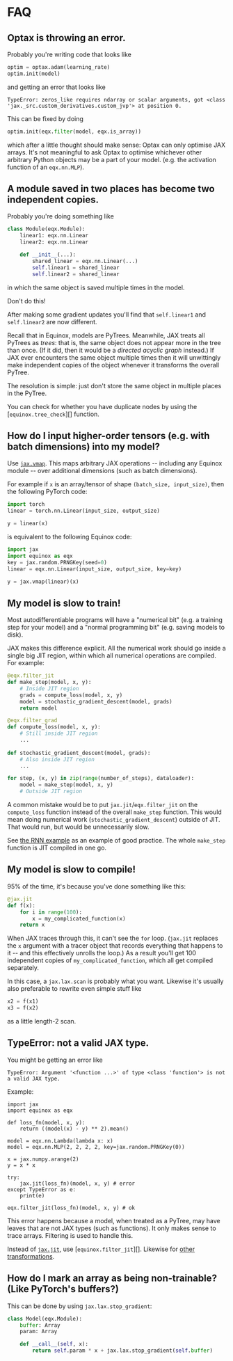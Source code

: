 # FAQ

## Optax is throwing an error.

Probably you're writing code that looks like
```python
optim = optax.adam(learning_rate)
optim.init(model)
```
and getting an error that looks like
```
TypeError: zeros_like requires ndarray or scalar arguments, got <class 'jax._src.custom_derivatives.custom_jvp'> at position 0.
```

This can be fixed by doing
```python
optim.init(eqx.filter(model, eqx.is_array))
```
which after a little thought should make sense: Optax can only optimise JAX arrays. It's not meaningful to ask Optax to optimise whichever other arbitrary Python objects may be a part of your model. (e.g. the activation function of an `eqx.nn.MLP`).

## A module saved in two places has become two independent copies.

Probably you're doing something like
```python
class Module(eqx.Module):
    linear1: eqx.nn.Linear
    linear2: eqx.nn.Linear

    def __init__(...):
        shared_linear = eqx.nn.Linear(...)
        self.linear1 = shared_linear
        self.linear2 = shared_linear
```
in which the same object is saved multiple times in the model.

Don't do this!

After making some gradient updates you'll find that `self.linear1` and `self.linear2` are now different.

Recall that in Equinox, models are PyTrees. Meanwhile, JAX treats all PyTrees as *trees*: that is, the same object does not appear more in the tree than once. (If it did, then it would be a *directed acyclic graph* instead.) If JAX ever encounters the same object multiple times then it will unwittingly make independent copies of the object whenever it transforms the overall PyTree.

The resolution is simple: just don't store the same object in multiple places in the PyTree.

You can check for whether you have duplicate nodes by using the [`equinox.tree_check`][] function.

## How do I input higher-order tensors (e.g. with batch dimensions) into my model?

Use [`jax.vmap`](https://jax.readthedocs.io/en/latest/_autosummary/jax.vmap.html#jax.vmap). This maps arbitrary JAX operations -- including any Equinox module -- over additional dimensions (such as batch dimensions).

For example if `x` is an array/tensor of shape `(batch_size, input_size)`, then the following PyTorch code:

```python
import torch
linear = torch.nn.Linear(input_size, output_size)

y = linear(x)
```

is equivalent to the following Equinox code:
```python
import jax
import equinox as eqx
key = jax.random.PRNGKey(seed=0)
linear = eqx.nn.Linear(input_size, output_size, key=key)

y = jax.vmap(linear)(x)
```

## My model is slow to train!

Most autodifferentiable programs will have a "numerical bit" (e.g. a training step for your model) and a "normal programming bit" (e.g. saving models to disk).

JAX makes this difference explicit. All the numerical work should go inside a single big JIT region, within which all numerical operations are compiled. For example:

```python    
@eqx.filter_jit
def make_step(model, x, y):
    # Inside JIT region
    grads = compute_loss(model, x, y)
    model = stochastic_gradient_descent(model, grads)
    return model

@eqx.filter_grad
def compute_loss(model, x, y):
    # Still inside JIT region
    ...
    
def stochastic_gradient_descent(model, grads):
    # Also inside JIT region
    ...

for step, (x, y) in zip(range(number_of_steps), dataloader):
    model = make_step(model, x, y)
    # Outside JIT region
```

A common mistake would be to put `jax.jit`/`eqx.filter_jit` on the `compute_loss` function instead of the overall `make_step` function. This would mean doing numerical work (`stochastic_gradient_descent`) outside of JIT. That would run, but would be unnecessarily slow.

See [the RNN example](https://docs.kidger.site/equinox/examples/train_rnn/) as an example of good practice. The whole `make_step` function is JIT compiled in one go.

## My model is slow to compile!

95% of the time, it's because you've done something like this:
```python
@jax.jit
def f(x):
    for i in range(100):
        x = my_complicated_function(x)
    return x
```
When JAX traces through this, it can't see the `for` loop. (`jax.jit` replaces the `x` argument with a tracer object that records everything that happens to it -- and this effectively unrolls the loop.) As a result you'll get 100 independent copies of `my_complicated_function`, which all get compiled separately.

In this case, a `jax.lax.scan` is probably what you want. Likewise it's usually also preferable to rewrite even simple stuff like
```python
x2 = f(x1)
x3 = f(x2)
```
as a little length-2 scan.

## TypeError: not a valid JAX type.

You might be getting an error like
```
TypeError: Argument '<function ...>' of type <class 'function'> is not a valid JAX type.
```
Example:
```python3
import jax
import equinox as eqx

def loss_fn(model, x, y):
    return ((model(x) - y) ** 2).mean()

model = eqx.nn.Lambda(lambda x: x)
model = eqx.nn.MLP(2, 2, 2, 2, key=jax.random.PRNGKey(0))

x = jax.numpy.arange(2)
y = x * x

try:
    jax.jit(loss_fn)(model, x, y) # error
except TypeError as e:
    print(e)

eqx.filter_jit(loss_fn)(model, x, y) # ok
```

This error happens because a model, when treated as a PyTree, may have leaves that are not JAX types (such as functions). It only makes sense to trace arrays. Filtering is used to handle this.

Instead of [`jax.jit`](https://jax.readthedocs.io/en/latest/_autosummary/jax.jit.html), use [`equinox.filter_jit`][]. Likewise for [other transformations](https://docs.kidger.site/equinox/api/filtering/transformations).

## How do I mark an array as being non-trainable? (Like PyTorch's buffers?)

This can be done by using `jax.lax.stop_gradient`:
```python
class Model(eqx.Module):
    buffer: Array
    param: Array

    def __call__(self, x):
        return self.param * x + jax.lax.stop_gradient(self.buffer)
```
